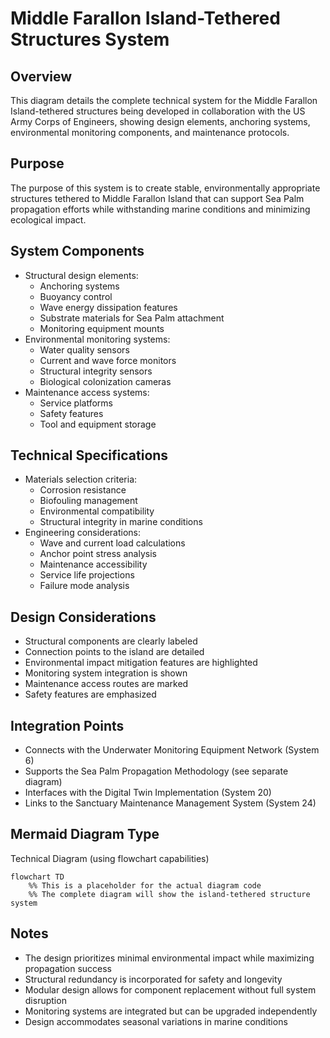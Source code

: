# Middle Farallon Island-Tethered Structures System

## Overview
This diagram details the complete technical system for the Middle Farallon Island-tethered structures being developed in collaboration with the US Army Corps of Engineers, showing design elements, anchoring systems, environmental monitoring components, and maintenance protocols.

## Purpose
The purpose of this system is to create stable, environmentally appropriate structures tethered to Middle Farallon Island that can support Sea Palm propagation efforts while withstanding marine conditions and minimizing ecological impact.

## System Components
- Structural design elements:
  - Anchoring systems
  - Buoyancy control
  - Wave energy dissipation features
  - Substrate materials for Sea Palm attachment
  - Monitoring equipment mounts
- Environmental monitoring systems:
  - Water quality sensors
  - Current and wave force monitors
  - Structural integrity sensors
  - Biological colonization cameras
- Maintenance access systems:
  - Service platforms
  - Safety features
  - Tool and equipment storage

## Technical Specifications
- Materials selection criteria:
  - Corrosion resistance
  - Biofouling management
  - Environmental compatibility
  - Structural integrity in marine conditions
- Engineering considerations:
  - Wave and current load calculations
  - Anchor point stress analysis
  - Maintenance accessibility
  - Service life projections
  - Failure mode analysis

## Design Considerations
- Structural components are clearly labeled
- Connection points to the island are detailed
- Environmental impact mitigation features are highlighted
- Monitoring system integration is shown
- Maintenance access routes are marked
- Safety features are emphasized

## Integration Points
- Connects with the Underwater Monitoring Equipment Network (System 6)
- Supports the Sea Palm Propagation Methodology (see separate diagram)
- Interfaces with the Digital Twin Implementation (System 20)
- Links to the Sanctuary Maintenance Management System (System 24)

## Mermaid Diagram Type
Technical Diagram (using flowchart capabilities)

```mermaid
flowchart TD
    %% This is a placeholder for the actual diagram code
    %% The complete diagram will show the island-tethered structure system
```

## Notes
- The design prioritizes minimal environmental impact while maximizing propagation success
- Structural redundancy is incorporated for safety and longevity
- Modular design allows for component replacement without full system disruption
- Monitoring systems are integrated but can be upgraded independently
- Design accommodates seasonal variations in marine conditions
